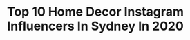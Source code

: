 ---
title: Top 10 Home Decor Instagram Influencers In Sydney In 2020
description: >-
  Find top home decor Instagram influencers in Sydney in 2020. Most popular hashtags: #homedecor #sydney #australia #beach.
platform: Instagram
profiles:
  - username: "darostinta"
    fullname: >-
      Radostina Ganeva
    location: "Australia"
    followers: 11867
    engagement: 779
    commentsToLikes: 0.018254
    id: ck5zz4v8rb3010i14dxuruz4g
    verified: false
    hashtags: "#kidscooking, #greece, #tothemoon, #baskandstow"
  - username: "shethespy"
    fullname: >-
      joey ☆ she the spy
    location: "Australia"
    followers: 178966
    engagement: 267
    commentsToLikes: 0.028197
    id: ck0w70hxab5ba0i19ccobdm5y
    verified: false
    hashtags: "#forahappymoment, #nailpolish, #teamjess, #drivetribe"
  - username: "phil.schulz"
    fullname: >-
      Phil Schulz: Artist, Collector
    location: "Australia"
    followers: 7289
    engagement: 569
    commentsToLikes: 0.028841
    id: ckap0b2ofpjs70i78fglozz8v
    verified: false
    hashtags: "#artrealism, #inkpainting, #humanbody, #picoftheday"
  - username: "dugongss"
    fullname: >-
      DAWN 🦥🌿
    location: "Australia"
    followers: 67640
    engagement: 273
    commentsToLikes: 0.009164
    id: ck14knjy7qegi0i19dp3hg94i
    verified: false
    hashtags: "#macjunkies, #makeupmessp, #foundation, #travellife"
  - username: "mishandkirk"
    fullname: >-
      Mish & Kirk
    location: "Australia"
    followers: 166096
    engagement: 161
    commentsToLikes: 0.063322
    id: ck15phzc7xz5d0i19yxlrf9bu
    verified: false
    hashtags: "#hiking, #elopement, #bohopresets, #mountainlife"
  - username: "maxburch89"
    fullname: >-
      
    location: "Australia"
    followers: 21531
    engagement: 240
    commentsToLikes: 0.021108
    id: ck0vw8p5islql0i19pnkgsdpc
    verified: false
    hashtags: "#breathhold, #liftheavy, #garmin, #clean"
  - username: "darrenpalmerofficial"
    fullname: >-
      D A R R E N  P A L M E R
    location: "Australia"
    followers: 146074
    engagement: 91
    commentsToLikes: 0.052392
    id: ck0w3spfav2qb0i19tsr0bjbp
    verified: true
    hashtags: "#bondi, #bulldog, #loungeroom, #love"
  - username: "jacquifink"
    fullname: >-
      Jacqui Fink
    location: "Australia"
    followers: 75647
    engagement: 172
    commentsToLikes: 0.034728
    id: ck5q89wv754mx0i11kodc6fvs
    verified: false
    hashtags: "#babyjumper, #bushfires, #interiordesign, #ethicalfibres"
  - username: "surfandearth"
    fullname: >-
      Surf & Earth
    location: "Australia"
    followers: 30710
    engagement: 1498
    commentsToLikes: 0.024528
    id: ck0vvi1abp8d70i19yfgk2pvp
    verified: false
    hashtags: "#winterinsydney, #melbmoment, #bleachmyfilm, #longexposure"
  - username: "rosslongphotography"
    fullname: >-
      Ross Long | Sydney | Australia
    location: "Australia"
    followers: 8456
    engagement: 499
    commentsToLikes: 0.038081
    id: ck5c4s2fs1zas0i11yxgdpylk
    verified: false
    hashtags: "#sunrise, #mountains, #margaretriver, #mynikonlife"
---